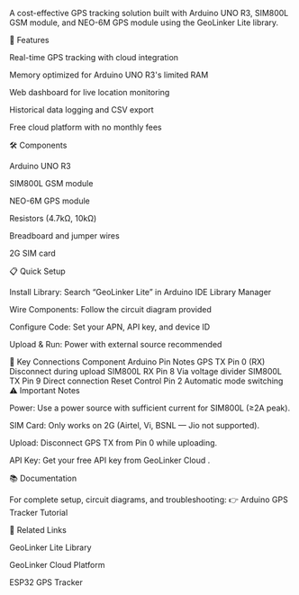 A cost-effective GPS tracking solution built with Arduino UNO R3, SIM800L GSM module, and NEO-6M GPS module using the GeoLinker Lite library.

🚀 Features

Real-time GPS tracking with cloud integration

Memory optimized for Arduino UNO R3's limited RAM

Web dashboard for live location monitoring

Historical data logging and CSV export

Free cloud platform with no monthly fees

🛠️ Components

Arduino UNO R3

SIM800L GSM module

NEO-6M GPS module

Resistors (4.7kΩ, 10kΩ)

Breadboard and jumper wires

2G SIM card

📋 Quick Setup

Install Library: Search “GeoLinker Lite” in Arduino IDE Library Manager

Wire Components: Follow the circuit diagram provided

Configure Code: Set your APN, API key, and device ID

Upload & Run: Power with external source recommended

🔌 Key Connections
Component	Arduino Pin	Notes
GPS TX	Pin 0 (RX)	Disconnect during upload
SIM800L RX	Pin 8	Via voltage divider
SIM800L TX	Pin 9	Direct connection
Reset Control	Pin 2	Automatic mode switching
⚠️ Important Notes

Power: Use a power source with sufficient current for SIM800L (≥2A peak).

SIM Card: Only works on 2G (Airtel, Vi, BSNL — Jio not supported).

Upload: Disconnect GPS TX from Pin 0 while uploading.

API Key: Get your free API key from GeoLinker Cloud
.

📚 Documentation

For complete setup, circuit diagrams, and troubleshooting:
👉 Arduino GPS Tracker Tutorial

🔗 Related Links

GeoLinker Lite Library

GeoLinker Cloud Platform

ESP32 GPS Tracker
